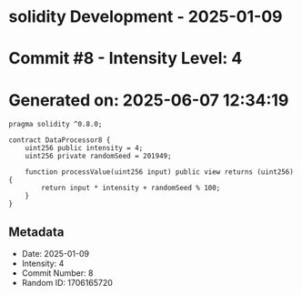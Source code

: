 ﻿# solidity Development - 2025-01-09
# Commit #8 - Intensity Level: 4
# Generated on: 2025-06-07 12:34:19
```solidity
pragma solidity ^0.8.0;

contract DataProcessor8 {
    uint256 public intensity = 4;
    uint256 private randomSeed = 201949;

    function processValue(uint256 input) public view returns (uint256) {
        return input * intensity + randomSeed % 100;
    }
}
```
## Metadata
- Date: 2025-01-09
- Intensity: 4
- Commit Number: 8
- Random ID: 1706165720
